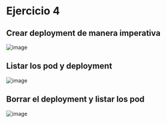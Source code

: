 # Ejercicio 4

## Crear deployment de manera imperativa
![image](https://github.com/stemdo-labs/kubernetes-exercices-icasado01/assets/166407751/064fcaac-ea83-4193-b8b6-a8b3ce0eab63)

## Listar los pod y deployment
![image](https://github.com/stemdo-labs/kubernetes-exercices-icasado01/assets/166407751/25527a7c-a77e-4f9c-a3e7-68f6d752eae1)

## Borrar el deployment y listar los pod
![image](https://github.com/stemdo-labs/kubernetes-exercices-icasado01/assets/166407751/a243cda1-42c4-44a7-a695-9261916a4056)
